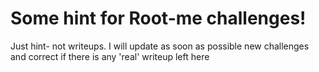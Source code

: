 # Some hint for Root-me challenges!
Just hint- not writeups. I will update as soon as possible new challenges and correct if there is any 'real' writeup left here
